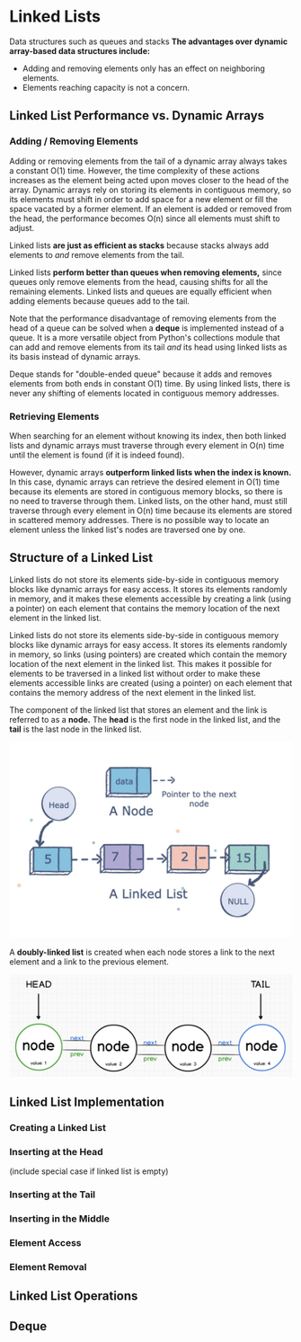 # Linked Lists
Data structures such as queues and stacks 
**The advantages over dynamic array-based data structures include:**
* Adding and removing elements only has an effect on neighboring elements.
* Elements reaching capacity is not a concern.



## Linked List Performance vs. Dynamic Arrays

### Adding / Removing Elements
Adding or removing elements from the tail of a dynamic array always takes a constant O(1) time. However, the time complexity of these actions increases as the element being acted upon moves closer to the head of the array. Dynamic arrays rely on storing its elements in contiguous memory, so its elements must shift in order to add space for a new element or fill the space vacated by a former element. If an element is added or removed from the head, the performance becomes O(n) since all elements must shift to adjust.

Linked lists **are just as efficient as stacks** because stacks always add elements to *and* remove elements from the tail.

Linked lists **perform better than queues when removing elements,** since queues only remove elements from the head, causing shifts for all the remaining elements. Linked lists and queues are equally efficient when adding elements because queues add to the tail.

Note that the performance disadvantage of removing elements from the head of a queue can be solved when a **deque** is implemented instead of a queue. It is a more versatile object from Python's collections module that can add and remove elements from its tail *and* its head using linked lists as its basis instead of dynamic arrays.

Deque stands for "double-ended queue" because it adds and removes elements from both ends in constant O(1) time. By using linked lists, there is never any shifting of elements located in contiguous memory addresses.

### Retrieving Elements
When searching for an element without knowing its index, then both linked lists and dynamic arrays must traverse through every element in O(n) time until the element is found (if it is indeed found).

However, dynamic arrays **outperform linked lists when the index is known.** In this case, dynamic arrays can retrieve the desired element in O(1) time because its elements are stored in contiguous memory blocks, so there is no need to traverse through them. Linked lists, on the other hand, must still traverse through every element in O(n) time because its elements are stored in scattered memory addresses. There is no possible way to locate an element unless the linked list's nodes are traversed one by one. 

## Structure of a Linked List
Linked lists do not store its elements side-by-side in contiguous memory blocks like dynamic arrays for easy access. It stores its elements randomly in memory, and it makes these elements accessible by creating a link (using a pointer) on each element that contains the memory location of the next element in the linked list.

Linked lists do not store its elements side-by-side in contiguous memory blocks like dynamic arrays for easy access. It stores its elements randomly in memory, so links (using pointers) are created which contain the memory location of the next element in the linked list. This makes it possible for elements to be traversed in a linked list without order to make these elements accessible links are created (using a pointer) on each element that contains the memory address of the next element in the linked list.

The component of the linked list that stores an element and the link is referred to as a **node.** The **head** is the first node in the linked list, and the **tail** is the last node in the linked list.

![Image of a Linked List, and a Node](../images/linkedList_andNode.png)

A **doubly-linked list** is created when each node stores a link to the next element and a link to the previous element.

![Image of a Doubly-Linked List](../images/doublyLinkedList.png)


## Linked List Implementation

### Creating a Linked List

### Inserting at the Head

(include special case if linked list is empty)

### Inserting at the Tail

### Inserting in the Middle

### Element Access

### Element Removal

## Linked List Operations

## Deque